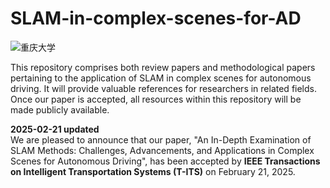 # SLAM-in-complex-scenes-for-AD
![重庆大学](https://github.com/user-attachments/assets/99f46aba-8491-486b-bcf6-d035c282e0cb)

This repository comprises both review papers and methodological papers pertaining to the application of SLAM in complex scenes for autonomous driving. 
It will provide valuable references for researchers in related fields. Once our paper is accepted, all resources within this repository will be made publicly available.


**2025-02-21 updated**​  
We are pleased to announce that our paper, "An In-Depth Examination of SLAM Methods: Challenges, Advancements, and Applications in Complex Scenes for Autonomous Driving", has been accepted by ​**IEEE Transactions on Intelligent Transportation Systems (T-ITS)**​ on February 21, 2025.

